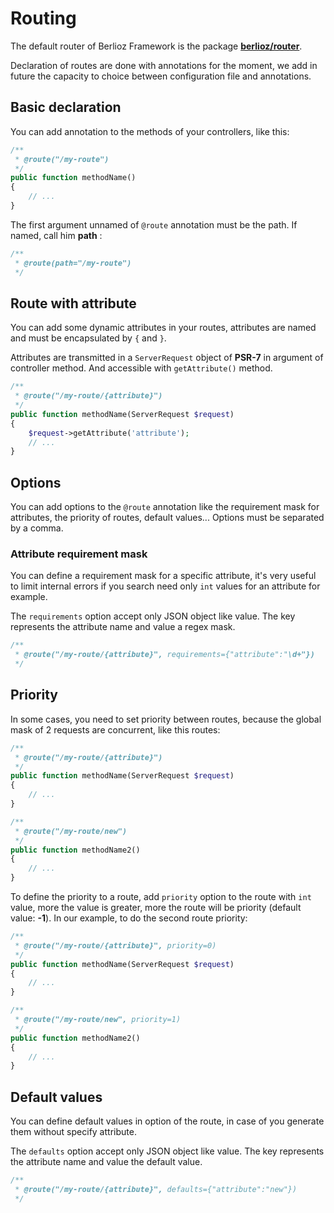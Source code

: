 <meta name="docparser-index" content="Basic uses; Routing" />
<meta name="docparser-index-order" content="5" />
<meta name="docparser-description" content="Manage the routes (urls) of your project with annotations or directly into configuration file" />

# Routing

The default router of Berlioz Framework is the package [**berlioz/router**](https://github.com/BerliozFramework/Router).

Declaration of routes are done with annotations for the moment, we add in future the capacity to choice between configuration file and annotations.

## Basic declaration

You can add annotation to the methods of your controllers, like this:

```php
/**
 * @route("/my-route")
 */
public function methodName()
{
    // ...
}
```

The first argument unnamed of `@route` annotation must be the path. If named, call him **path** :

```php
/**
 * @route(path="/my-route")
 */
```

## Route with attribute

You can add some dynamic attributes in your routes, attributes are named and must be encapsulated by `{` and `}`.

Attributes are transmitted in a `ServerRequest` object of **PSR-7** in argument of controller method. And accessible with `getAttribute()` method.

```php
/**
 * @route("/my-route/{attribute}")
 */
public function methodName(ServerRequest $request)
{
    $request->getAttribute('attribute');
    // ...
}
```

## Options

You can add options to the `@route` annotation like the requirement mask for attributes, the priority of routes, default values...
Options must be separated by a comma.

### Attribute requirement mask

You can define a requirement mask for a specific attribute, it's very useful to limit internal errors if you search need only `int` values for an attribute for example.

The `requirements` option accept only JSON object like value. The key represents the attribute name and value a regex mask.

```php
/**
 * @route("/my-route/{attribute}", requirements={"attribute":"\d+"})
 */
```

## Priority

In some cases, you need to set priority between routes, because the global mask of 2 requests are concurrent, like this routes:

```php
/**
 * @route("/my-route/{attribute}")
 */
public function methodName(ServerRequest $request)
{
    // ...
}

/**
 * @route("/my-route/new")
 */
public function methodName2()
{
    // ...
}
```

To define the priority to a route, add `priority` option to the route with `int` value, more the value is greater, more the route will be priority (default value: **-1**).
In our example, to do the second route priority:

```php
/**
 * @route("/my-route/{attribute}", priority=0)
 */
public function methodName(ServerRequest $request)
{
    // ...
}

/**
 * @route("/my-route/new", priority=1)
 */
public function methodName2()
{
    // ...
}
```

## Default values

You can define default values in option of the route, in case of you generate them without specify attribute.

The `defaults` option accept only JSON object like value. The key represents the attribute name and value the default value.

```php
/**
 * @route("/my-route/{attribute}", defaults={"attribute":"new"})
 */
```
